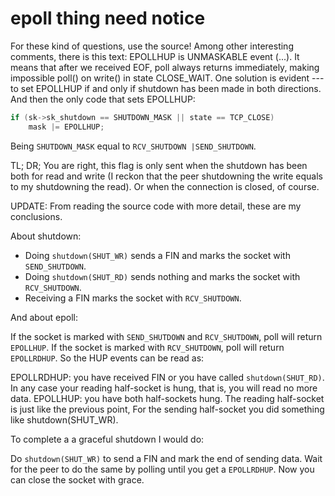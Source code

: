 # epoll thing need notice

For these kind of questions, use the source! Among other interesting comments, there is this text:
EPOLLHUP is UNMASKABLE event (...). It means that after we received EOF, poll always returns immediately, making impossible poll() on write() in state CLOSE_WAIT. One solution is evident --- to set EPOLLHUP if and only if shutdown has been made in both directions.
And then the only code that sets EPOLLHUP:

```c++
if (sk->sk_shutdown == SHUTDOWN_MASK || state == TCP_CLOSE)
    mask |= EPOLLHUP;
```

Being `SHUTDOWN_MASK` equal to `RCV_SHUTDOWN |SEND_SHUTDOWN`.

TL; DR; You are right, this flag is only sent when the shutdown has been both for read and write (I reckon that the peer shutdowning the write equals to my shutdowning the read). Or when the connection is closed, of course.

UPDATE: From reading the source code with more detail, these are my conclusions.

About shutdown:

- Doing `shutdown(SHUT_WR)` sends a FIN and marks the socket with `SEND_SHUTDOWN`.
- Doing `shutdown(SHUT_RD)` sends nothing and marks the socket with `RCV_SHUTDOWN`.
- Receiving a FIN marks the socket with `RCV_SHUTDOWN`.

And about epoll:

If the socket is marked with `SEND_SHUTDOWN` and `RCV_SHUTDOWN`, poll will return `EPOLLHUP`.
If the socket is marked with `RCV_SHUTDOWN`, poll will return `EPOLLRDHUP`.
So the HUP events can be read as:

EPOLLRDHUP: you have received FIN or you have called `shutdown(SHUT_RD)`. In any case your reading half-socket is hung, that is, you will read no more data.
EPOLLHUP: you have both half-sockets hung. The reading half-socket is just like the previous point, For the sending half-socket you did something like shutdown(SHUT_WR).

To complete a a graceful shutdown I would do:

Do `shutdown(SHUT_WR)` to send a FIN and mark the end of sending data.
Wait for the peer to do the same by polling until you get a `EPOLLRDHUP`.
Now you can close the socket with grace.
